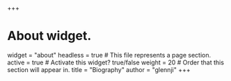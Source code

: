+++
# About widget.
widget = "about"
headless = true  # This file represents a page section.
active = true  # Activate this widget? true/false
weight = 20  # Order that this section will appear in.
title = "Biography"
author = "glennji"
+++

